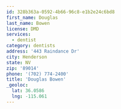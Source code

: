 ```yaml
---
id: 328b363a-0592-4b66-96c8-e1b2e24c6bd8
first_name: Douglas
last_name: Bowen
license: DMD
services:
  - dentist
category: dentists
address: '443 Raindance Dr'
city: Henderson
state: NV
zip: '89014'
phone: '(702) 774-2400'
title: 'Douglas Bowen'
_geoloc:
  lat: 36.0586
  lng: -115.061
---
```

